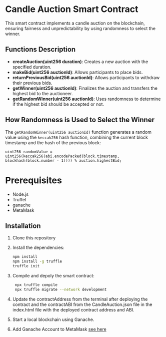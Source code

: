 # Candle Auction Smart Contract

This smart contract implements a candle auction on the blockchain, ensuring fairness and unpredictability by using randomness to select the winner.

## Functions Description

- **createAuction(uint256 duration)**: Creates a new auction with the specified duration.
- **makeBid(uint256 auctionId)**: Allows participants to place bids.
- **returnPreviousBid(uint256 auctionId)**: Allows participants to withdraw their previous bids.
- **getWinner(uint256 auctionId)**: Finalizes the auction and transfers the highest bid to the auctioneer.
- **getRandomWinner(uint256 auctionId)**: Uses randomness to determine if the highest bid should be accepted or not.

## How Randomness is Used to Select the Winner

The `getRandomWinner(uint256 auctionId)` function generates a random value using the `keccak256` hash function, combining the current block timestamp and the hash of the previous block:
```solidity
uint256 randomValue = uint256(keccak256(abi.encodePacked(block.timestamp, blockhash(block.number - 1)))) % auction.highestBid;
```

# Prerequisites

- Node.js
- Truffel
- ganache
- MetaMask


## Installation

1. Clone this repository

2. Install the dependencies:
   ```bash
   npm install
   npm install -g truffle
   truffle init
   ```
   
3. Compile and depoly the smart contract:
   ```bash
    npx truffle compile
    npx truffle migrate --network development
   ```
   
4. Update the contractAddress from the terminal after deploying the contract and the contractABI from the CandleAuction.json file in the index.html file with the deployed contract address and ABI.

5. Start a local blockchain using Ganache.

6. Add Ganache Account to MetaMask [see here](https://dapp-world.com/smartbook/how-to-connect-ganache-with-metamask-and-deploy-smart-contracts-on-remix-without-1619847868947) 
